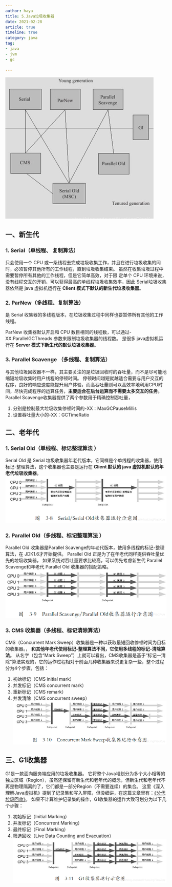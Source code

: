 ```yaml
---
author: haya
title: 5.Java垃圾收集器
date: 2021-02-28
article: true
timeline: true
category: java
tag:
- java
- jvm
- gc

---
```




![collectors](/assets/java/jvm/gc/collectors.png)
## 一、新生代
### 1. Serial（单线程、 复制算法）
只会使用一个 CPU 或一条线程去完成垃圾收集工作，并且在进行垃圾收集的同时，必须暂停其他所有的工作线程，直到垃圾收集结束。
虽然在收集垃圾过程中需要暂停所有其他的工作线程，但是它简单高效，对于限
定单个 CPU 环境来说，没有线程交互的开销，可以获得最高的单线程垃圾收集效率，因此 Serial垃圾收集器依然是 java 虚拟机运行在 **Client 模式下默认的新生代垃圾收集器**。
### 2. ParNew（多线程、复制算法）
是 Serial 收集器的多线程版本，在垃圾收集过程中同样也要暂停所有其他的工作线程。

ParNew 收集器默认开启和 CPU 数目相同的线程数，可以通过-XX:ParallelGCThreads 参数来限制垃圾收集器的线程数。
是很多 java虚拟机运行在 **Server 模式下新生代的默认垃圾收集器**。
### 3. Parallel Scavenge （多线程、复制算法）
与其他垃圾回收器不一样，其主要关注的是垃圾回收时的吞吐量，而不是尽可能地缩短垃圾收集时用户线程的停顿时间。
停顿时间越短就越适合需要与用户交互的程序，良好的响应速度能提升用户体验，而高吞吐量则可以高效率地利用CPU时间，尽快完成程序的运算任务，**主要适合在后台运算而不需要太多交互的任务**。
Parallel Scavenge收集器提供了两个参数用于精确控制吞吐量，
1. 分别是控制最大垃圾收集停顿时间的-XX：MaxGCPauseMillis
2. 设置吞吐量大小的-XX：GCTimeRatio

## 二、老年代
### 1. Serial Old（单线程、标记整理算法 ）
Serial Old 是 Serial 垃圾收集器年老代版本，它同样是个单线程的收集器，使用标记-整理算法，这个收集器也主要是运行在 **Client 默认的 java 虚拟机默认的年老代垃圾收集器**。
![serial-old](/assets/java/jvm/gc/serial-old.png)
### 2. Parallel Old（多线程、标记整理算法 ）
Parallel Old 收集器是Parallel Scavenge的年老代版本，使用多线程的标记-整理算法，在 JDK1.6才开始提供。
Parallel Old 正是为了在年老代同样提供吞吐量优先的垃圾收集器， 如果系统对吞吐量要求比较高，可以优先考虑新生代 Parallel Scavenge和年老代 Parallel Old 收集器的搭配策略。
![parallel-old](/assets/java/jvm/gc/parallel-old.png)
### 3. CMS 收集器（多线程、标记清除算法）
CMS（Concurrent Mark Sweep）收集器是一种以获取最短回收停顿时间为目标的收集器。， **和其他年老代使用标记-整理算法不同，它使用多线程的标记-清除算法**。
从名字（包含“Mark Sweep”）上就可以看出，CMS收集器是基于“标记—清除”算法实现的，它的运作过程相对于前面几种收集器来说更复杂一些，整个过程分为4个步骤，包括：

1. 初始标记（CMS initial mark）
2. 并发标记（CMS concurrent mark）
3. 重新标记（CMS remark）
4. 并发清除（CMS concurrent sweep）
![cms](/assets/java/jvm/gc/cms.png)

## 三、G1收集器
G1是一款面向服务端应用的垃圾收集器。
它将整个Java堆划分为多个大小相等的独立区域（Region），虽然还保留有新生代和老年代的概念，但新生代和老年代不再是物理隔离的了，它们都是一部分Region（不需要连续）的集合。
这里《深入理解Java虚拟机》提到了记录集和写入屏障，但没细讲，在这篇文章里有：[《分代垃圾回收》](https://blog.csdn.net/HuaLingPiaoXue/article/details/104694342)。
如果不计算维护记录集的操作，G1收集器的运作大致可划分为以下几个步骤：
1. 初始标记（Initial Marking）
2. 并发标记（Concurrent Marking）
3. 最终标记（Final Marking）
4. 筛选回收（Live Data Counting and Evacuation）
![g1](/assets/java/jvm/gc/g1.png)


